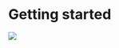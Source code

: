 # Getting started

![](https://github.com/OakwoodAI/automagica/blob/master/images/USPresidents.gif&s=100)
